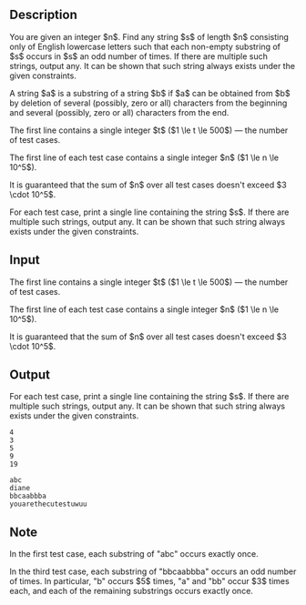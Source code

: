 ## Description

<div><p>You are given an integer $n$. Find any string $s$ of length $n$ consisting only of English lowercase letters such that each non-empty substring of $s$ occurs in $s$ an <span class="tex-font-style-bf">odd</span> number of times. If there are multiple such strings, output any. It can be shown that such string always exists under the given constraints.</p><p>A string $a$ is a substring of a string $b$ if $a$ can be obtained from $b$ by deletion of several (possibly, zero or all) characters from the beginning and several (possibly, zero or all) characters from the end.</p></div><div class="input-specification"><p>The first line contains a single integer $t$ ($1 \le t \le 500$)&nbsp;— the number of test cases.</p><p>The first line of each test case contains a single integer $n$ ($1 \le n \le 10^5$).</p><p>It is guaranteed that the sum of $n$ over all test cases doesn't exceed $3 \cdot 10^5$.</p></div><div class="output-specification"><p>For each test case, print a single line containing the string $s$. If there are multiple such strings, output any. It can be shown that such string always exists under the given constraints.</p></div>

## Input

<p>The first line contains a single integer $t$ ($1 \le t \le 500$)&nbsp;— the number of test cases.</p><p>The first line of each test case contains a single integer $n$ ($1 \le n \le 10^5$).</p><p>It is guaranteed that the sum of $n$ over all test cases doesn't exceed $3 \cdot 10^5$.</p>

## Output

<p>For each test case, print a single line containing the string $s$. If there are multiple such strings, output any. It can be shown that such string always exists under the given constraints.</p>





```input1
4
3
5
9
19
```




```output1
abc
diane
bbcaabbba
youarethecutestuwuu
```



## Note

<p>In the first test case, each substring of "<span class="tex-font-style-tt">abc</span>" occurs exactly once.</p><p>In the third test case, each substring of "<span class="tex-font-style-tt">bbcaabbba</span>" occurs an odd number of times. In particular, "<span class="tex-font-style-tt">b</span>" occurs $5$ times, "<span class="tex-font-style-tt">a</span>" and "<span class="tex-font-style-tt">bb</span>" occur $3$ times each, and each of the remaining substrings occurs exactly once.</p>
